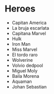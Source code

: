 # Heroes

* Capitan America
* La bruja escarlata
* Capitana Marvel 
* Hulk
* Iron Man
* Miss Marvel
* El tordo raro 
* Wolverine
* Volvio dedpool
* Miguel Moly
* Baila Morena
* Aquaman
* Johan Sebastian
